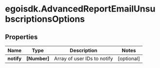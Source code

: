 # egoisdk.AdvancedReportEmailUnsubscriptionsOptions

## Properties

Name | Type | Description | Notes
------------ | ------------- | ------------- | -------------
**notify** | **[Number]** | Array of user IDs to notify | [optional] 


